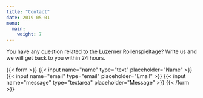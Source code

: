 ```yaml
---
title: "Contact"
date: 2019-05-01
menu:
  main:
    weight: 7
---
```


You have any question related to the Luzerner Rollenspieltage? Write us and we will get back to you within 24 hours.

{{< form >}}
  {{< input name="name" type="text" placeholder="Name" >}}
  {{< input name="email" type="email" placeholder="Email" >}}
  {{< input name="message" type="textarea" placeholder="Message" >}}
{{< /form >}}
